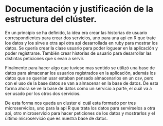 # Documentación y justificación de la estructura del clúster.

En un principio se ha definido, la idea era crear las historias de usuario correspondientes para crear dos servicios, uno para una api en R que trate los datos y los sirve a otra api otra api desarrollada en ruby para mostrar los datos. Se quería crear la clase usuario para poder loguear en la aplicación y poder registrarse. También crear historias de usuario para desarrollar las distintas peticiones que s evan a servir.

Finalmente para hacer algo que tuviese mas sentido se utilizó una base de datos para almacenar los usuarios registrados en la aplicación, además los datos que se querían usar estaban pensado almacenarlos en un csv, pero con el uso de la base datos se van a almacenar en la base de datos. De esta forma ahora se ve la base de datos como un servicio a parte, el cuál va a ser usado por los otros dos servicios.

De esta forma nos queda un cluster el cuál esta formado por tres microservicios, uno para la api R que trata los datos para servirselos a otra api, otro microservicio para hacer peticiones de los datos y mostrarlos y el último microservicio que es nuestra base de datos.

